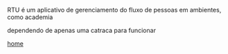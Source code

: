 RTU é um aplicativo de gerenciamento do fluxo de pessoas em ambientes, como academia

dependendo de apenas uma catraca para funcionar

[home](HOME.png)

